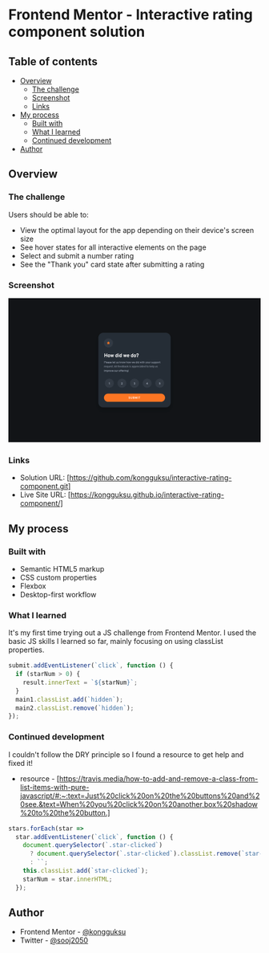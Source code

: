 # Frontend Mentor - Interactive rating component solution

## Table of contents

- [Overview](#overview)
  - [The challenge](#the-challenge)
  - [Screenshot](#screenshot)
  - [Links](#links)
- [My process](#my-process)
  - [Built with](#built-with)
  - [What I learned](#what-i-learned)
  - [Continued development](#continued-development)
- [Author](#author)

## Overview

### The challenge

Users should be able to:

- View the optimal layout for the app depending on their device's screen size
- See hover states for all interactive elements on the page
- Select and submit a number rating
- See the "Thank you" card state after submitting a rating

### Screenshot

![](screenshot.jpg)

### Links

- Solution URL: [https://github.com/kongguksu/interactive-rating-component.git]
- Live Site URL: [https://kongguksu.github.io/interactive-rating-component/]

## My process

### Built with

- Semantic HTML5 markup
- CSS custom properties
- Flexbox
- Desktop-first workflow

### What I learned

It's my first time trying out a JS challenge from Frontend Mentor. I used the basic JS skills I learned so far, mainly focusing on using classList properties.

```js
submit.addEventListener(`click`, function () {
  if (starNum > 0) {
    result.innerText = `${starNum}`;
  }
  main1.classList.add(`hidden`);
  main2.classList.remove(`hidden`);
});
```

### Continued development

I couldn't follow the DRY principle so I found a resource to get help and fixed it!
- resource - [https://travis.media/how-to-add-and-remove-a-class-from-list-items-with-pure-javascript/#:~:text=Just%20click%20on%20the%20buttons%20and%20see.&text=When%20you%20click%20on%20another,box%20shadow%20to%20the%20button.]

```js
stars.forEach(star =>
  star.addEventListener(`click`, function () {
    document.querySelector(`.star-clicked`)
      ? document.querySelector(`.star-clicked`).classList.remove(`star-clicked`)
      : ``;
    this.classList.add(`star-clicked`);
    starNum = star.innerHTML;
  });
```

## Author

- Frontend Mentor - [@kongguksu](https://www.frontendmentor.io/profile/kongguksu)
- Twitter - [@sooj2050](https://www.twitter.com/sooj2050)

